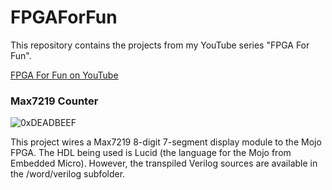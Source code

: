 # FPGAForFun
This repository contains the projects from my YouTube series "FPGA For Fun".

[FPGA For Fun on YouTube](https://www.youtube.com/watch?v=zz5LcePfOQQ&list=PLvjPFbXWvgn14EgnAEdoSsUGyvJHAAlav)

### Max7219 Counter
![0xDEADBEEF](https://github.com/cerkit/FPGAForFun/blob/master/Max7219Counter/diagrams/deadbeef.JPG?raw=true)

This project wires a Max7219 8-digit 7-segment display module to the Mojo FPGA. The HDL being used is Lucid (the language for the Mojo from Embedded Micro). However, the transpiled Verilog sources are available in the /word/verilog subfolder.

